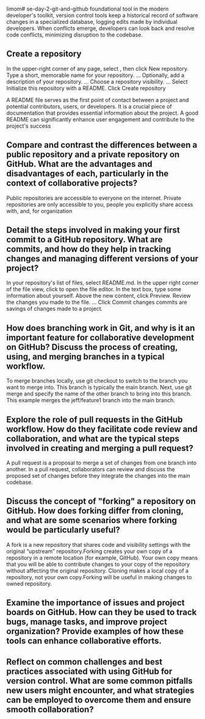 Iimom# se-day-2-git-and-github
 foundational tool in the modern developer's toolkit, version control tools keep a historical record of software changes in a specialized database, logging edits made by individual developers. When conflicts emerge, developers can look back and resolve code conflicts, minimizing disruption to the codebase.

## Create a repository
In the upper-right corner of any page, select , then click New repository.
Type a short, memorable name for your repository. ...
Optionally, add a description of your repository. ...
Choose a repository visibility. ...
Select Initialize this repository with a README.
Click Create repository

A README file serves as the first point of contact between a project and potential contributors, users, or developers. It is a crucial piece of documentation that provides essential information about the project. A good README can significantly enhance user engagement and contribute to the project's success

## Compare and contrast the differences between a public repository and a private repository on GitHub. What are the advantages and disadvantages of each, particularly in the context of collaborative projects?
Public repositories are accessible to everyone on the internet. Private repositories are only accessible to you, people you explicitly share access with, and, for organization

## Detail the steps involved in making your first commit to a GitHub repository. What are commits, and how do they help in tracking changes and managing different versions of your project?
In your repository's list of files, select README.md.
In the upper right corner of the file view, click to open the file editor.
In the text box, type some information about yourself.
Above the new content, click Preview.
Review the changes you made to the file. ...
Click Commit changes
commits are savings of changes made to a project.

## How does branching work in Git, and why is it an important feature for collaborative development on GitHub? Discuss the process of creating, using, and merging branches in a typical workflow.
To merge branches locally, use git checkout to switch to the branch you want to merge into. This branch is typically the main branch. Next, use git merge and specify the name of the other branch to bring into this branch. This example merges the jeff/feature1 branch into the main branch.

## Explore the role of pull requests in the GitHub workflow. How do they facilitate code review and collaboration, and what are the typical steps involved in creating and merging a pull request?

A pull request is a proposal to merge a set of changes from one branch into another. In a pull request, collaborators can review and discuss the proposed set of changes before they integrate the changes into the main codebase.

## Discuss the concept of "forking" a repository on GitHub. How does forking differ from cloning, and what are some scenarios where forking would be particularly useful?
A fork is a new repository that shares code and visibility settings with the original “upstream” repository.Forking creates your own copy of a repository in a remote location (for example, GitHub). Your own copy means that you will be able to contribute changes to your copy of the repository without affecting the original repository. Cloning makes a local copy of a repository, not your own copy.Forking will be useful in making changes to owned repository.

## Examine the importance of issues and project boards on GitHub. How can they be used to track bugs, manage tasks, and improve project organization? Provide examples of how these tools can enhance collaborative efforts.

## Reflect on common challenges and best practices associated with using GitHub for version control. What are some common pitfalls new users might encounter, and what strategies can be employed to overcome them and ensure smooth collaboration?
